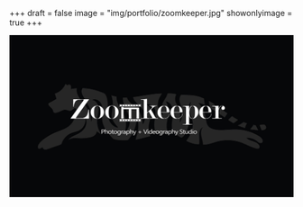 +++
draft = false
image = "img/portfolio/zoomkeeper.jpg"
showonlyimage = true
+++

![](../../img/portfolio/zoomkeeper.jpg)